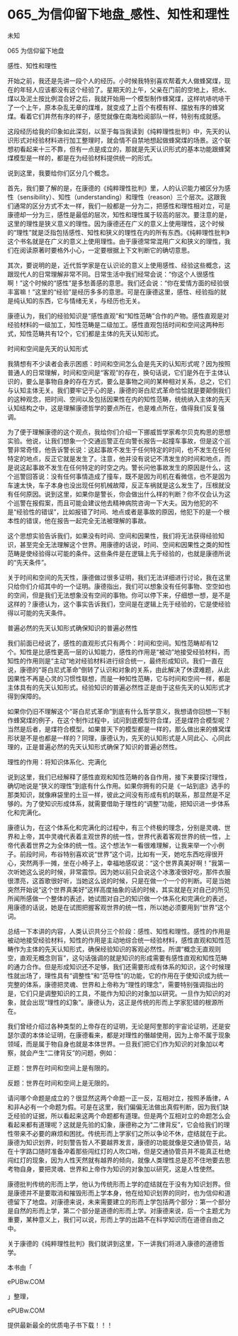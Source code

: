 # 065_为信仰留下地盘_感性、知性和理性

未知

065 为信仰留下地盘

感性、知性和理性

开始之前，我还是先讲一段个人的经历。小时候我特别喜欢帮着大人做蜂窝煤，现在的年轻人应该都没有这个经验了。星期天的上午，父亲在门前的空地上，把水、煤以及泥土按比例混合好之后，我就开始用一个模型制作蜂窝煤，这样吭哧吭哧干了一个上午，原本杂乱无章的煤堆，就变成了上百个有模有样、摆放有序的蜂窝煤。看着它们井然有序的样子，感觉就像在南海检阅部队一样，特别有成就感。

这段经历给我的印象如此深刻，以至于每当我读到《纯粹理性批判》中，先天的认识形式对经验材料进行加工整理时，就会情不自禁地想起做蜂窝煤的场景。这个联想初看起来十三不靠，但有一点是成立的，那就是先天认识形式的基本功能跟蜂窝煤模型是一样的，都是在为经验材料提供统一的形式。

说到这里，我要给你们区分几个概念。

首先，我们要了解的是，在康德的《纯粹理性批判》里，人的认识能力被区分为感性（sensibility）、知性（understanding）和理性（reason）三个层次。这跟我们通常的区分方式不太一样，我们一般都是一分为二，把感性和理性相对立，可是康德却一分为三，感性是最低的层次，知性和理性属于较高的层次。要注意的是，这里的理性是狭义意义的理性。因为康德还在广义的意义上使用理性，这个时候的“理性”就是泛指包括感性、知性和狭义的理性在内的所有东西。《纯粹理性批判》这个书名就是在广义的意义上使用理性。由于康德常常混用广义和狭义的理性，我们在阅读原著时要格外小心，一定要根据上下文判断它的确切意思。

其次，要说明的是，近代哲学家是在认识论的意义上使用感性、经验这些概念，这跟现代人的日常理解非常不同。日常生活中我们经常会说：“你这个人很感性啊！”这个时候的“感性”是多愁善感的意思。我们还会说：“你在爱情方面的经验很丰富嘛！”这里的“经验”是经历多多的意思。可是在康德这里，感性、经验指的就是纯认知的东西，它与情绪无关，与经历也无关。

康德认为，我们的经验知识是“感性直观”和“知性范畴”合作的产物。感性直观是对经验材料的一级加工，知性范畴是二级加工。感性直观包括时间和空间这两种形式，知性范畴共有12个，它们都是主体的先天认知形式。

时间和空间是先天的认知形式

我猜想有不少读者会表示困惑：时间和空间怎么会是先天的认知形式呢？因为按照普通人的日常理解，时间和空间是“客观”的存在，换句话说，它们是外在于主体认识的，要么是事物自身的存在方式，要么是事物之间的某种相对关系，总之，它们与认知主体无关。我们要牢记于心的是，康德的哥白尼式革命恰恰就是要颠倒我们的这种观念，把时间、空间以及包括因果性在内的知性范畴，统统纳入主体的先天认知结构之中，这是理解康德哲学的要点所在，也是难点所在，值得我们反复强调。

为了便于理解康德的这个观点，我给你们介绍一下挪威哲学家希尔贝克构思的思想实验。他说，让我们想象一个交通巡警正在向警长报告一起撞车事故，但是这个巡警非常奇怪，他告诉警长说：这起事故不发生于任何特定的时间，也不发生在任何特定的地点，反正它就是发生了。注意，他并没有说记不清发生的时间和地点，而是说这起事故不发生在任何特定的时空之内。警长问他事故发生的原因是什么，这个巡警回答说：没有任何事情造成了撞车，既不是因为司机在看微信，也不是因为车速太快，车子本身也没出现任何机械故障，反正车祸就是这么发生了，压根就没有任何原因。说到这里，如果你是警长，你会做出什么样的判断？你不仅会认为这个巡警在报假案，而且可能会建议他去精神病院咨询一下大夫。因为他犯的不是“经验性的错误”，比如报错了时间、地点或者是事故的原因，他犯下的是一个根本性的错误，他在报告一起完全无法被理解的事故。

这个思想实验告诉我们，如果没有时间、空间和因果性，我们将无法获得经验知识，甚至完全无法理解这个世界。用康德的话说，时间、空间和因果性之类的知性范畴是使经验得以可能的条件。这些条件是在逻辑上先于经验的，也就是康德所说的“先天条件”。

关于时间和空间的先天性，康德做过很多证明，我们无法详细进行讨论，我在这里只给你们介绍其中的一个证明。康德指出，我们可以想象没有任何事物、空空如也的空间，但是我们无法想象没有空间的事物。你可以停下来，仔细想一想，是不是这样的？康德认为，这个事实告诉我们，空间是在逻辑上先于经验的，它是使经验得以可能的先天条件。

普遍必然的先天认知形式确保知识的普遍必然性

我们前面已经说了，感性的直观形式只有两个：时间和空间。知性范畴却有12个。知性是比感性更高一层的认知能力，感性的作用是“被动”地接受经验材料，而知性的作用则是“主动”地对经验材料进行综合统一，最终形成知识。我们一直在说，康德的“哥白尼式革命”倒转了认识和对象的关系，由此解决了休谟难题，从此因果性不再是心灵的习惯性联想，而是一种知性范畴，它与时间和空间一样，都是主体具有的先天认知形式。经验知识的普遍必然性正是由于这些先天的认知形式才得到保障的。

如果你仍旧不理解这个“哥白尼式革命”到底有什么哲学意义，我想请你回想一下制作蜂窝煤的例子，在这个制作过程中，试问到底模型符合煤，还是煤符合模型呢？当然是后者，是煤符合模型。如果普天下的模型都是一样的，那么做出来的蜂窝煤形状是不是也都是一样的？同理，康德认为，先天的认知形式是人同此心、心同此理的，正是普遍必然的先天认知形式确保了知识的普遍必然性。

理性的作用：将知识体系化、完满化

说到这里，我们已经解释了感性直观和知性范畴的各自作用，接下来要探讨理性，确切地说是“狭义的理性”到底有什么作用。如果你拥有的只是《一站到底》选手的那类知识，就像麻袋里的土豆一样，彼此之间没有形成有机的联系，那显然是不足够的。为了使知识形成体系，就需要借助于理性的“调整”功能，把知识进一步体系化和完满化。

康德认为，在这个体系化和完满化的过程中，有三个终极的理念，分别是灵魂、世界和上帝，其中灵魂代表着主观世界的统一性，世界代表着客观世界的统一性，上帝代表着世界之为全体的统一性。这个想法乍一看很难理解，让我来举一个小例子。前段时间，布谷特别喜欢说“世界”这个词，比如有一天，她吃东西吃得很开心，突然两手一摊，坐在小椅子上，幸福地感叹说：“这个世界真美好啊！”我第一次听她这么说的时候，非常震惊。因为她以前只会说这个冰激凌很好吃，那件衣服很漂亮，这首歌很好听，当她这么说的时候，只是在做一个一个的判断。可是当她突然开始说“这个世界真美好”这样高度抽象的话的时候，其实就是在对自己的所见所闻所感做一个整体的表述，她试图对自己的知识做一个体系化和完满化的表述，用康德的话说，她是在试图把握客观世界的统一性，所以她必须要用到“世界”这个词。

总结一下本讲的内容，人类认识共分三个阶段：感性、知性和理性。感性的作用是被动地接受经验材料，知性的作用是主动地综合统一经验材料，感性直观和知性范畴作为主体的先天认知形式，确保经验知识的客观必然性。所谓“概念无直观则空，直观无概念则盲”，这句话强调的就是知识的形成需要有感性直观和知性范畴的通力合作。但是形成知识还不足够，我们还需要形成有体系的知识，这个时候理性就出场了，理性具有“调整性”和“范导性”的功能，它的作用在于使知识成为统一完整的体系，康德把灵魂、世界和上帝称为“理性的理念”，需要特别强调指出的是，它们只是调整知识的工具，不能作为知识的对象加以研究。一旦作为知识的对象，就会出现“理性的幻象”。康德认为，这正是传统的形而上学家犯错的根源所在。

我们曾经介绍过各种类型的上帝存在的证明，无论是阿奎那的宇宙论证明，还是安瑟尔谟的本体论证明，在康德看来，都是对理性的僭越使用，因为上帝不属于现象领域，而是属于物自身也就是本体世界。一旦我们把它们作为知识的对象加以考察，就会产生“二律背反”的问题，例如：

正题：世界在时间和空间上是有限的。

反题：世界在时间和空间上是无限的。

请问哪个命题是成立的？很显然这两个命题一正一反，互相对立，按照矛盾律，A和非A必有一个命题为假。可是在这里，我们偏偏无法做出真假判断，因为我们缺乏经验的证据，所以看起来这两个命题都有道理。但是两个互相对立的命题怎么会看起来都有道理呢？这就是先验的幻象，康德称之为“二律背反”，它会给我们的理性带来不必要的麻烦和困扰。传统形而上学家们之所以争论不休，症结就在于此。康德为知识划界，时刻警告哲人不要越界发言，康德的功能就像是交通协管员，站在十字路口随时准备冲着那些闯红灯的人吹口哨，但是交通协管员并不能真正杜绝闯红灯的现象，因为人性天然就有越界的倾向，就像人类理性总是忍不住地要去思考物自身，要把灵魂、世界和上帝作为知识的对象加以研究，这是人性使然。

康德批判传统的形而上学，他认为传统形而上学的症结就在于没有为知识划界。但是康德并不是要取消和摧毁形而上学本身，他在给知识划界的同时，也为信仰和道德留下了地盘。对康德来说，未来需要建立的形而上学包括两个部分：第一个部分是自然的形而上学，第二个部分是道德的形而上学。对康德来说，后一个主题尤为重要，某种意义上，我们可以说，形而上学的出路不在科学知识而在道德自由之中。

关于康德的《纯粹理性批判》我们就讲到这里，下一讲我们将进入康德的道德哲学。

本书由「

ePUBw.COM

」整理，

ePUBw.COM

提供最新最全的优质电子书下载！！！